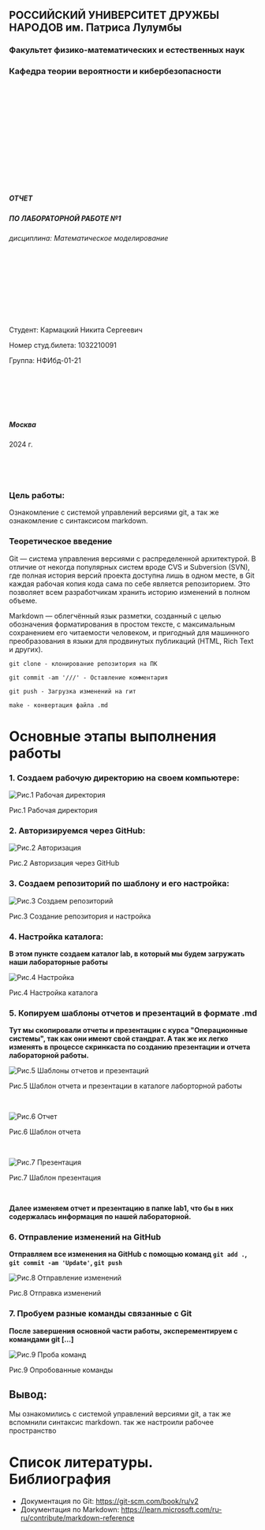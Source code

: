 ## РОССИЙСКИЙ УНИВЕРСИТЕТ ДРУЖБЫ НАРОДОВ им. Патриса Лулумбы 

### Факультет физико-математических и естественных наук

### Кафедра теории вероятности и кибербезопасности

&nbsp;

&nbsp;

&nbsp;

&nbsp;

&nbsp;

&nbsp;

&nbsp;


##### ОТЧЕТ
##### ПО ЛАБОРАТОРНОЙ РАБОТЕ №1
*дисциплина: Математическое моделирование*

&nbsp;

&nbsp;

&nbsp;

&nbsp;
&nbsp;
&nbsp;
&nbsp;
&nbsp;

&nbsp;

Студент: Кармацкий Никита Сергеевич

Номер студ.билета: 1032210091

Группа: НФИбд-01-21

&nbsp;

&nbsp;

&nbsp;
&nbsp;
&nbsp;

##### Москва
2024 г.

&nbsp;
&nbsp;
&nbsp;
&nbsp;
&nbsp;
&nbsp;
&nbsp;
&nbsp;


&nbsp;
&nbsp;
&nbsp;


### Цель работы:

Ознакомление с cистемой управлений версиями git, а так же ознакомление с синтаксисом markdown.

### Теоретическое введение

Git — система управления версиями с распределенной архитектурой. В отличие от некогда популярных систем вроде CVS и Subversion (SVN), где полная история версий проекта доступна лишь в одном месте, в Git каждая рабочая копия кода сама по себе является репозиторием. Это позволяет всем разработчикам хранить историю изменений в полном объеме.

Markdown — облегчённый язык разметки, созданный с целью обозначения форматирования в простом тексте, с максимальным сохранением его читаемости человеком, и пригодный для машинного преобразования в языки для продвинутых публикаций (HTML, Rich Text и других). 

`git clone - клонирование репозитория на ПК`

`git commit -am '///' - Оставление комментария`

`git push - Загрузка изменений на гит`

`make - конвертация файла .md`

# Основные этапы выполнения работы

### 1. Создаем рабочую директорию на своем компьютере:  

![Рис.1 Рабочая директория](Screens/1.png)

Рис.1 Рабочая директория

### 2. Авторизируемся через GitHub:  

![Рис.2 Авторизация](Screens/2.png)

Рис.2 Авторизация через GitHub

### 3. Создаем репозиторий по шаблону и его настройка:  

![Рис.3 Создаем репозиторий](Screens/3.png)

Рис.3 Создание репозитория и настройка

### 4. Настройка каталога:  

**В этом пункте создаем каталог lab, в который мы будем загружать наши лабораторные работы**

![Рис.4 Настройка ](Screens/4.png)

Рис.4 Настройка каталога

### 5. Копируем шаблоны отчетов и презентаций в формате .md

**Тут мы скопировали отчеты и презентации с курса "Операционные системы", так как они имеют свой стандрат. А так же их легко изменять в процессе скринкаста по созданию презентации и отчета лабораторной работы.** 

![Рис.5 Шаблоны отчетов и презентаций](Screens/5.png)

Рис.5 Шаблон отчета и презентации в каталоге лаборторной работы

&nbsp;

![Рис.6 Отчет](Screens/6.png)

Рис.6 Шаблон отчета

&nbsp;

![Рис.7 Презентация](Screens/7.png)

Рис.7 Шаблон презентация

&nbsp;

**Далее изменяем отчет и презентацию в папке lab1, что бы в них содержалась информация по нашей лабораторной.**

### 6. Отправление изменений на GitHub  

**Отправляем все изменения на GitHub с помощью команд `git add .`, `git commit -am 'Update'`, `git push`**

![Рис.8 Отправление изменений ](Screens/8.png)

Рис.8 Отправка изменений

### 7. Пробуем разные команды связанные с Git  

**После завершения основной части работы, эксперементируем с командами git [...]**

![Рис.9 Проба команд ](Screens/9.png)

Рис.9 Опробованные команды

## Вывод: 

Мы ознакомились с cистемой управлений версиями git, а так же вспомнили синтаксис markdown. так же настроили рабочее пространство

# Список литературы. Библиография
- Документация по Git: https://git-scm.com/book/ru/v2
- Документация по Markdown: https://learn.microsoft.com/ru-ru/contribute/markdown-reference
